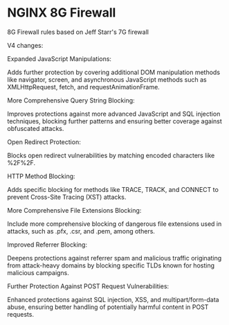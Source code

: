 # NGINX 8G Firewall
8G Firewall rules based on Jeff Starr's 7G firewall

V4 changes:

Expanded JavaScript Manipulations:

Adds further protection by covering additional DOM manipulation methods like navigator, screen, and asynchronous JavaScript methods such as XMLHttpRequest, fetch, and requestAnimationFrame.

More Comprehensive Query String Blocking:

Improves protections against more advanced JavaScript and SQL injection techniques, blocking further patterns and ensuring better coverage against obfuscated attacks.

Open Redirect Protection:

Blocks open redirect vulnerabilities by matching encoded characters like %2F%2F.

HTTP Method Blocking:

Adds specific blocking for methods like TRACE, TRACK, and CONNECT to prevent Cross-Site Tracing (XST) attacks.

More Comprehensive File Extensions Blocking:

Include more comprehensive blocking of dangerous file extensions used in attacks, such as .pfx, .csr, and .pem, among others.

Improved Referrer Blocking:

Deepens protections against referrer spam and malicious traffic originating from attack-heavy domains by blocking specific TLDs known for hosting malicious campaigns.

Further Protection Against POST Request Vulnerabilities:

Enhanced protections against SQL injection, XSS, and multipart/form-data abuse, ensuring better handling of potentially harmful content in POST requests.
